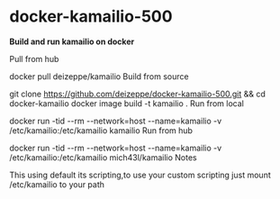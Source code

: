 # docker-kamailio-500

**Build and run kamailio on docker**

Pull from hub

docker pull deizeppe/kamailio
Build from source

git clone https://github.com/deizeppe/docker-kamailio-500.git && cd docker-kamailio
docker image build -t kamailio .
Run from local

docker run -tid --rm --network=host --name=kamailio -v /etc/kamailio:/etc/kamailio kamailio
Run from hub

docker run -tid --rm --network=host --name=kamailio -v /etc/kamailio:/etc/kamailio mich43l/kamailio
Notes

This using default its scripting,to use your custom scripting just mount /etc/kamailio to your path
